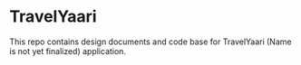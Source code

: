 # TravelYaari
This repo contains design documents and code base for TravelYaari (Name is not yet finalized) application.
